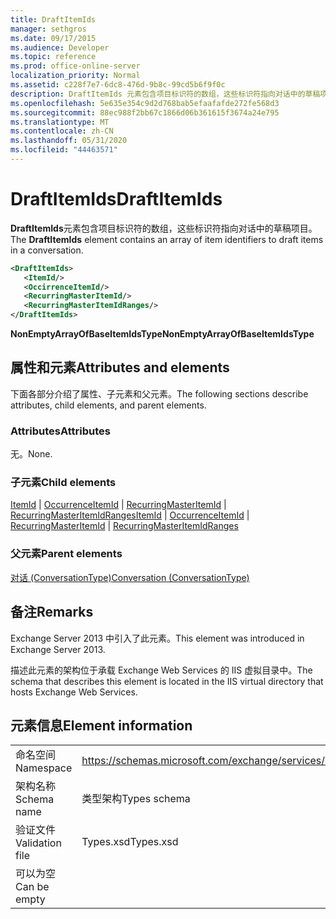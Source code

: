 ```yaml
---
title: DraftItemIds
manager: sethgros
ms.date: 09/17/2015
ms.audience: Developer
ms.topic: reference
ms.prod: office-online-server
localization_priority: Normal
ms.assetid: c228f7e7-6dc8-476d-9b8c-99cd5b6f9f0c
description: DraftItemIds 元素包含项目标识符的数组，这些标识符指向对话中的草稿项目。
ms.openlocfilehash: 5e635e354c9d2d768bab5efaafafde272fe568d3
ms.sourcegitcommit: 88ec988f2bb67c1866d06b361615f3674a24e795
ms.translationtype: MT
ms.contentlocale: zh-CN
ms.lasthandoff: 05/31/2020
ms.locfileid: "44463571"
---
```

# <a name="draftitemids"></a><span data-ttu-id="ffe39-103">DraftItemIds</span><span class="sxs-lookup"><span data-stu-id="ffe39-103">DraftItemIds</span></span>

<span data-ttu-id="ffe39-104">**DraftItemIds**元素包含项目标识符的数组，这些标识符指向对话中的草稿项目。</span><span class="sxs-lookup"><span data-stu-id="ffe39-104">The **DraftItemIds** element contains an array of item identifiers to draft items in a conversation.</span></span> 
  
```XML
<DraftItemIds>
   <ItemId/>
   <OccirrenceItemId/>
   <RecurringMasterItemId/>
   <RecurringMasterItemIdRanges/>
</DraftItemIds>
```

 <span data-ttu-id="ffe39-105">**NonEmptyArrayOfBaseItemIdsType**</span><span class="sxs-lookup"><span data-stu-id="ffe39-105">**NonEmptyArrayOfBaseItemIdsType**</span></span>
## <a name="attributes-and-elements"></a><span data-ttu-id="ffe39-106">属性和元素</span><span class="sxs-lookup"><span data-stu-id="ffe39-106">Attributes and elements</span></span>

<span data-ttu-id="ffe39-107">下面各部分介绍了属性、子元素和父元素。</span><span class="sxs-lookup"><span data-stu-id="ffe39-107">The following sections describe attributes, child elements, and parent elements.</span></span>
  
### <a name="attributes"></a><span data-ttu-id="ffe39-108">Attributes</span><span class="sxs-lookup"><span data-stu-id="ffe39-108">Attributes</span></span>

<span data-ttu-id="ffe39-109">无。</span><span class="sxs-lookup"><span data-stu-id="ffe39-109">None.</span></span>
  
### <a name="child-elements"></a><span data-ttu-id="ffe39-110">子元素</span><span class="sxs-lookup"><span data-stu-id="ffe39-110">Child elements</span></span>

<span data-ttu-id="ffe39-111">[ItemId](itemid.md)  | [OccurrenceItemId](occurrenceitemid.md)  | [RecurringMasterItemId](recurringmasteritemid.md)  | [RecurringMasterItemIdRanges](recurringmasteritemidranges.md)</span><span class="sxs-lookup"><span data-stu-id="ffe39-111">[ItemId](itemid.md) | [OccurrenceItemId](occurrenceitemid.md) | [RecurringMasterItemId](recurringmasteritemid.md) | [RecurringMasterItemIdRanges](recurringmasteritemidranges.md)</span></span>
  
### <a name="parent-elements"></a><span data-ttu-id="ffe39-112">父元素</span><span class="sxs-lookup"><span data-stu-id="ffe39-112">Parent elements</span></span>

[<span data-ttu-id="ffe39-113">对话 (ConversationType)</span><span class="sxs-lookup"><span data-stu-id="ffe39-113">Conversation (ConversationType)</span></span>](conversation-conversationtype.md)
  
## <a name="remarks"></a><span data-ttu-id="ffe39-114">备注</span><span class="sxs-lookup"><span data-stu-id="ffe39-114">Remarks</span></span>

<span data-ttu-id="ffe39-115">Exchange Server 2013 中引入了此元素。</span><span class="sxs-lookup"><span data-stu-id="ffe39-115">This element was introduced in Exchange Server 2013.</span></span>
  
<span data-ttu-id="ffe39-116">描述此元素的架构位于承载 Exchange Web Services 的 IIS 虚拟目录中。</span><span class="sxs-lookup"><span data-stu-id="ffe39-116">The schema that describes this element is located in the IIS virtual directory that hosts Exchange Web Services.</span></span>
  
## <a name="element-information"></a><span data-ttu-id="ffe39-117">元素信息</span><span class="sxs-lookup"><span data-stu-id="ffe39-117">Element information</span></span>

|||
|:-----|:-----|
|<span data-ttu-id="ffe39-118">命名空间</span><span class="sxs-lookup"><span data-stu-id="ffe39-118">Namespace</span></span>  <br/> |https://schemas.microsoft.com/exchange/services/2006/types  <br/> |
|<span data-ttu-id="ffe39-119">架构名称</span><span class="sxs-lookup"><span data-stu-id="ffe39-119">Schema name</span></span>  <br/> |<span data-ttu-id="ffe39-120">类型架构</span><span class="sxs-lookup"><span data-stu-id="ffe39-120">Types schema</span></span>  <br/> |
|<span data-ttu-id="ffe39-121">验证文件</span><span class="sxs-lookup"><span data-stu-id="ffe39-121">Validation file</span></span>  <br/> |<span data-ttu-id="ffe39-122">Types.xsd</span><span class="sxs-lookup"><span data-stu-id="ffe39-122">Types.xsd</span></span>  <br/> |
|<span data-ttu-id="ffe39-123">可以为空</span><span class="sxs-lookup"><span data-stu-id="ffe39-123">Can be empty</span></span>  <br/> ||
   

